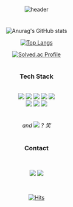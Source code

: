 <div align="center">

![header](https://capsule-render.vercel.app/api?type=waving&color=timeGradient&height=300&section=header&text=HARU's%20Github&fontSize=90&animation=fadeIn&fontAlignY=38&desc=(E2E)%20Speech%20Recognition%20and%20NLP&descAlignY=51&descAlign=70)
 
#
 
![Anurag's GitHub stats](https://github-readme-stats.vercel.app/api?username=hms1205&count_private=true&show_icons=true&theme=codeSTACKr)


[![Top Langs](https://github-readme-stats.vercel.app/api/top-langs/?username=hms1205&langs_count=10&count_private=true&layout=compact&role=OWNER,ORGANIZATION_MEMBER,COLLABORATOR&theme=codeSTACKr)](https://github.com/anuraghazra/github-readme-stats)


[![Solved.ac Profile](http://mazassumnida.wtf/api/v2/generate_badge?boj=hms1205)](https://solved.ac/hms1205/)

#
 
<h3 align="center"><b>Tech Stack</b></h3>
</br>
<img src="https://img.shields.io/badge/Python-3776AB?style=flat-square&logo=Python&logoColor=white">
<img src="https://img.shields.io/badge/C++-00599C?style=flat-square&logo=c%2B%2B&logoColor=white">
<img src="https://img.shields.io/badge/Java-007396?style=flat-square&logo=OpenJDK&logoColor=white">
<img src="https://img.shields.io/badge/JavaScript-F7DF1E?style=flat-square&logo=JavaScript&logoColor=white">
<img src="https://img.shields.io/badge/Swift-F05138?style=flat-square&logo=Swift&logoColor=white">
</br>
<img src="https://img.shields.io/badge/TensorFlow-FF6F00?style=flat-square&logo=TensorFlow&logoColor=white">
<img src="https://img.shields.io/badge/PyTorch-EE4C2C?style=flat-square&logo=PyTorch&logoColor=white">
<img src="https://img.shields.io/badge/Node.js-339933?style=flat-square&logo=Node.js&logoColor=white">
</br>
</br>

###### and  <img src="https://img.shields.io/badge/日本語-blueviolet?style=flat-square">  ? 笑
 
#

<h3 align="center"><b>Contact</b></h3>
</br>
<p align="center">
<a href="mailto:hms961205@gmail.com"><img src="https://img.shields.io/badge/hms961205@gmail.com-D14836?style=flat-square&logo=gmail&logoColor=white&link=mailto:hms961205@gmail.com"/></a>
<a href="https://www.instagram.com/m___3u/" target="_blank"><img src="https://img.shields.io/badge/m___3u-E4405F?style=flat-square&logo=Instagram&logoColor=FFFFFF"/></a>
</p>
</br>

[![Hits](https://hits.seeyoufarm.com/api/count/incr/badge.svg?url=https%3A%2F%2Fgithub.com%2Fhms1205&count_bg=%23000718&title_bg=%23000000&icon=&icon_color=%23E7E7E7&title=%F0%9F%94%A5&edge_flat=true)](https://hits.seeyoufarm.com)

</div>
